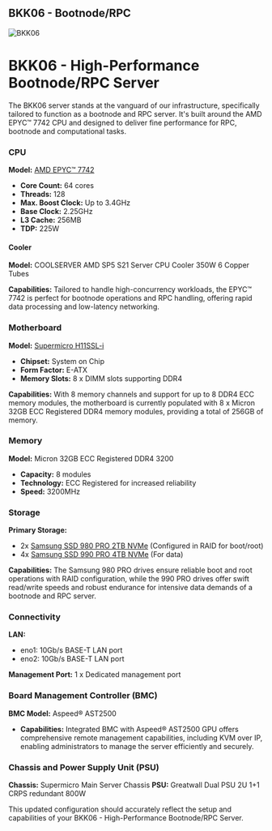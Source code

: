 ## BKK06 - Bootnode/RPC
![BKK06](./images/bkk06/bkk06.webp)

# BKK06 - High-Performance Bootnode/RPC Server

The BKK06 server stands at the vanguard of our infrastructure, specifically
tailored to function as a bootnode and RPC server. It's built around the
AMD EPYC™ 7742 CPU and designed to deliver fine performance for RPC, bootnode
and computational tasks.

### CPU
**Model:** [AMD EPYC™ 7742](https://www.amd.com/en/products/cpu/amd-epyc-7742)
- **Core Count:** 64 cores
- **Threads:** 128
- **Max. Boost Clock:** Up to 3.4GHz
- **Base Clock:** 2.25GHz
- **L3 Cache:** 256MB
- **TDP:** 225W

#### Cooler
**Model:** COOLSERVER AMD SP5 S21 Server CPU Cooler 350W 6 Copper Tubes

**Capabilities:** Tailored to handle high-concurrency workloads, the EPYC™ 7742
  is perfect for bootnode operations and RPC handling, offering rapid data
  processing and low-latency networking.

### Motherboard
**Model:** [Supermicro H11SSL-i](https://www.supermicro.com/en/products/motherboard/H11SSL-i)
- **Chipset:** System on Chip
- **Form Factor:** E-ATX
- **Memory Slots:** 8 x DIMM slots supporting DDR4

**Capabilities:** With 8 memory channels and support for up to 8 DDR4 ECC memory
  modules, the motherboard is currently populated with 8 x Micron 32GB ECC Registered
  DDR4 memory modules, providing a total of 256GB of memory.

### Memory
**Model:** Micron 32GB ECC Registered DDR4 3200
- **Capacity:** 8 modules
- **Technology:** ECC Registered for increased reliability
- **Speed:** 3200MHz

### Storage
**Primary Storage:**
- 2x [Samsung SSD 980 PRO 2TB NVMe](https://www.samsung.com/us/computing/memory-storage/solid-state-drives/980-pro-pcie-4-0-nvme-ssd-2tb-mz-v8p2t0b-am/) (Configured in RAID for boot/root)
- 4x [Samsung SSD 990 PRO 4TB NVMe](https://www.samsung.com/us/computing/memory-storage/solid-state-drives/990-pro-pcie-4-0-nvme-ssd-4tb-mz-v9p4t0b-am/) (For data)

**Capabilities:** The Samsung 980 PRO drives ensure reliable boot and root
operations with RAID configuration, while the 990 PRO drives offer swift
read/write speeds and robust endurance for intensive data demands of a bootnode
and RPC server.

### Connectivity
**LAN:**
- eno1: 10Gb/s BASE-T LAN port
- eno2: 10Gb/s BASE-T LAN port

**Management Port:** 1 x Dedicated management port

### Board Management Controller (BMC)
**BMC Model:** Aspeed® AST2500
- **Capabilities:** Integrated BMC with Aspeed® AST2500 GPU offers comprehensive remote management capabilities, including KVM over IP, enabling administrators to manage the server efficiently and securely.

### Chassis and Power Supply Unit (PSU)
**Chassis:** Supermicro Main Server Chassis
**PSU:** Greatwall Dual PSU 2U 1+1 CRPS redundant 800W

This updated configuration should accurately reflect the setup and capabilities
of your BKK06 - High-Performance Bootnode/RPC Server.
